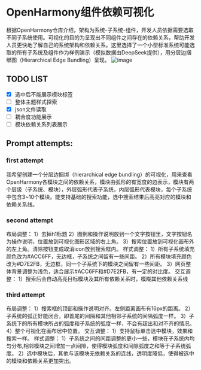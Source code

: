 # OpenHarmony组件依赖可视化
根据OpenHarmony仓库介绍，架构为系统-子系统-组件，开发人员依据需要选取不同子系统使用。可视化的目的为呈现出不同组件之间存在的依赖关系，帮助开发人员更快地了解自己的系统架构和依赖关系。这里选择了一个小型标准系统可能选取的所有子系统及组件作为样例演示（模拟数据由DeepSeek提供），用分层边捆绑图（Hierarchical Edge Bundling）呈现。
![image](https://github.com/user-attachments/assets/287642cd-3720-4e7e-8470-8f339475f920)

## TODO LIST
- [x] 选中后不能展示模块标签
- [ ] 整体主题样式探索
- [x] json文件读取
- [ ] 耦合度功能展示
- [ ] 模块依赖关系列表展示

## Prompt attempts:
### first attempt
我希望创建一个分层边捆绑（hierarchical edge bundling）的可视化，用来查看OpenHarmony各模块之间的依赖关系，模块由弧形的有宽度的边表示，模块有两个层级（子系统、模块），外层弧形代表子系统，内层弧形代表模块，每个子系统中包含3~10个模块。能支持基础的搜索功能，选中搜索结果后高亮对应的模块和依赖关系线。
### second attempt
布局调整：
1）去掉h1标题
2）图例和操作说明放到一个文字按钮里，文字按钮名为操作说明，位置放到可视化图形区域的右上角。
3）搜索位置放到可视化画布外的左上角。清除按钮变成取消icon放到搜索框内。
样式调整：
1）所有子系统填充颜色改为#ACC6FF，无边框，子系统之间留有一些间距。
2）所有模块填充颜色改为#D7E2FB，无边框，同一个子系统下的模块之间留有一些间距。
3）网页整体背景调整为浅色，适合展示#ACC6FF和#D7E2FB，有一定的对比度。
交互调整：
1）搜索后会自动高亮目标模块及其所有依赖关系时，模糊其他依赖关系线
### third attempt
布局调整：
1）搜索框的顶部和操作说明对齐。左侧距离画布有16px的距离。
2）子系统的弧正好能闭合，即首尾的间隔和其他相邻子系统的间隔弧度一样。
3）子系统下的所有模块所占的弧度和子系统的弧度一样，不会有超出和对不齐的情况。
4）整个可视化在画布居中位置。
交互调整：
1）支持鼠标单击选中模块，效果和搜索一样。
样式调整：
1）子系统之间的间距调整的更小一些，模块在子系统内均匀分布,相邻模块之间增加一点间隙，使得模块弧度和间隙弧度之和等于子系统弧度。
2）选中模块后，其他与该模块无依赖关系的连线，透明度降低，使得被选中的模块和依赖关系更加突出。
